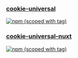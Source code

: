 <h3>
  <a href="packages/cookie-universal">cookie-universal</a>
</h3>

[![npm (scoped with tag)](https://img.shields.io/npm/v/cookie-universal/latest.svg?style=flat-square)](https://npmjs.com/package/cookie-universal)

<h3>
  <a href="packages/cookie-universal-nuxt">cookie-universal-nuxt</a>
</h3>

[![npm (scoped with tag)](https://img.shields.io/npm/v/cookie-universal-nuxt/latest.svg?style=flat-square)](https://npmjs.com/package/cookie-universal-nuxt)

